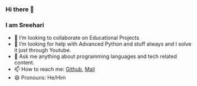 ### Hi there 👋
### I am Sreehari

- 👯 I’m looking to collaborate on Educational Projects
- 🤔 I’m looking for help with Advanced Python and stuff always and I solve it just through Youtube.
- 💬 Ask me anything about programming languages and tech related content.
- 📫 How to reach me: <a href="https://github.com/SreehariTheProgrammer/">Github</a>, <a href="mailto:sreehariaaryan@gmail.com">Mail</a>
- 😄 Pronouns: He/Him
